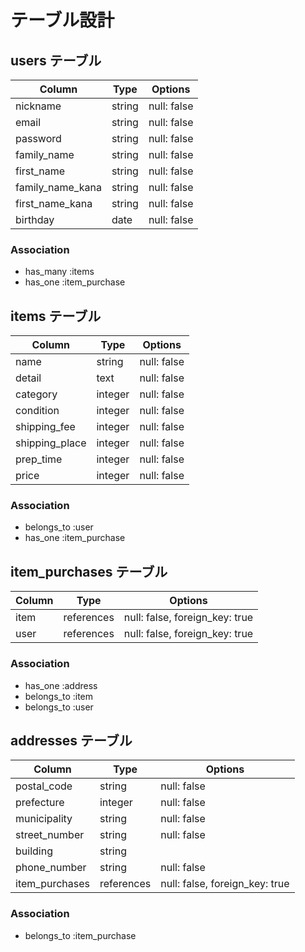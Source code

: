 # テーブル設計

## users テーブル

| Column           | Type    | Options     |
| ---------------- | ------- | ----------- |
| nickname         | string  | null: false |
| email            | string  | null: false |
| password         | string  | null: false |
| family_name      | string  | null: false |
| first_name       | string  | null: false |
| family_name_kana | string  | null: false |
| first_name_kana  | string  | null: false |
| birthday         | date    | null: false |

### Association

- has_many :items
- has_one :item_purchase


## items テーブル

| Column         | Type    | Options     |
| -------------- | ------- | ----------- |
| name           | string  | null: false |
| detail         | text    | null: false |
| category       | integer | null: false |
| condition      | integer | null: false |
| shipping_fee   | integer | null: false |
| shipping_place | integer | null: false |
| prep_time      | integer | null: false |
| price          | integer | null: false |

### Association

- belongs_to :user
- has_one :item_purchase

## item_purchases テーブル


| Column  | Type       | Options                        |
| --------| ---------- | ------------------------------ |
| item    | references | null: false, foreign_key: true |
| user    | references | null: false, foreign_key: true |

### Association

- has_one :address
- belongs_to :item
- belongs_to :user

## addresses テーブル

| Column            | Type    | Options                           |
| ----------------- | ---------- | ------------------------------ |
| postal_code       | string     | null: false                    |
| prefecture        | integer    | null: false                    |
| municipality      | string     | null: false                    |
| street_number     | string     | null: false                    |
| building          | string     |                                |
| phone_number      | string     | null: false                    |
| item_purchases    | references | null: false, foreign_key: true |

### Association

- belongs_to :item_purchase


